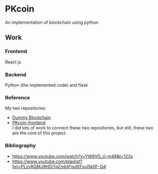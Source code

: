 # PKcoin

An implementation of blockchain using python

## Work
### Frontend
React js
### Backend
Python (the implemented code) and flask

### Reference
My two repositories:
* [Dummy Blockchain](https://github.com/ketphan02/PKcoin)
* [PKcoin-frontend](https://github.com/ketphan02/pkcoin-frontend)<br>
I did lots of work to connect these two repositories, but still, these two are the core of this project.

### Bibliography
* https://www.youtube.com/watch?v=YW8VG_U-m48&t=123s
* https://www.youtube.com/playlist?list=PLzvRQMJ9HDiTqZmbtFisdXFxul5k0F-Q4

